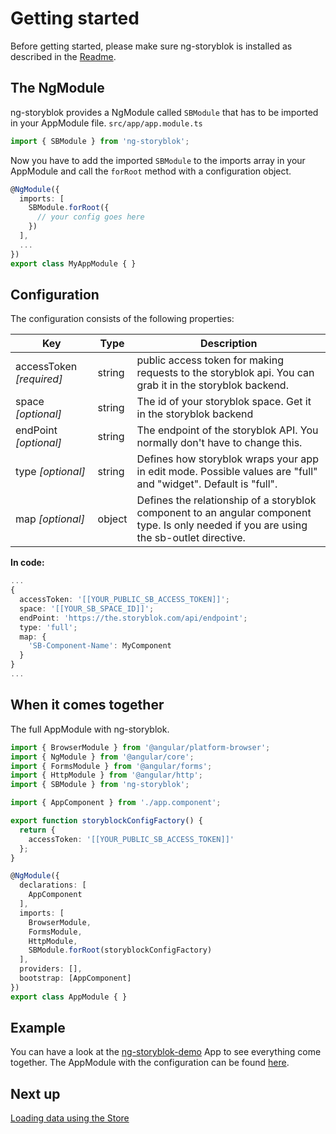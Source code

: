 # Getting started

Before getting started, please make sure ng-storyblok is installed as described in the [Readme](https://github.com/thomaspink/ng-storyblok).

## The NgModule
ng-storyblok provides a NgModule called `SBModule` that has to be imported in your AppModule file.
`src/app/app.module.ts`
```ts
import { SBModule } from 'ng-storyblok';
```

Now you have to add the imported `SBModule` to the imports array in your AppModule and call the `forRoot` method with a configuration object.
```ts
@NgModule({
  imports: [
    SBModule.forRoot({
      // your config goes here
    })
  ],
  ...
})
export class MyAppModule { }
```
## Configuration
The configuration consists of the following properties:

| Key                         | Type      | Description                                                                |
|-----------------------------|-----------|----------------------------------------------------------------------------|
| accessToken *[required]* | string    | public access token for making requests to the storyblok api. You can grab it in the storyblok backend. |
| space *[optional]*       | string    | The id of your storyblok space. Get it in the storyblok backend            |
| endPoint *[optional]*    | string    | The endpoint of the storyblok API. You normally don't have to change this. |
| type *[optional]*        | string    | Defines how storyblok wraps your app in edit mode. Possible values are "full" and "widget". Default is "full". |
| map *[optional]*         | object    | Defines the relationship of a storyblok component to an angular component type. Is only needed if you are using the sb-outlet directive. |

**In code:**
```ts
...
{
  accessToken: '[[YOUR_PUBLIC_SB_ACCESS_TOKEN]]';
  space: '[[YOUR_SB_SPACE_ID]]';
  endPoint: 'https://the.storyblok.com/api/endpoint';
  type: 'full';
  map: {
    'SB-Component-Name': MyComponent
  }
}
...
```

## When it comes together
The full AppModule with ng-storyblok.
```ts
import { BrowserModule } from '@angular/platform-browser';
import { NgModule } from '@angular/core';
import { FormsModule } from '@angular/forms';
import { HttpModule } from '@angular/http';
import { SBModule } from 'ng-storyblok';

import { AppComponent } from './app.component';

export function storyblockConfigFactory() {
  return {
    accessToken: '[[YOUR_PUBLIC_SB_ACCESS_TOKEN]]'
  };
}

@NgModule({
  declarations: [
    AppComponent
  ],
  imports: [
    BrowserModule,
    FormsModule,
    HttpModule,
    SBModule.forRoot(storyblockConfigFactory)
  ],
  providers: [],
  bootstrap: [AppComponent]
})
export class AppModule { }
```
## Example
You can have a look at the [ng-storyblok-demo](https://github.com/thomaspink/ng-storyblok-demo) App to see everything come together. The AppModule with the configuration can be found [here](https://github.com/thomaspink/ng-storyblok-demo/blob/master/src/app/app.module.ts).


## Next up
[Loading data using the Store](store.md)
